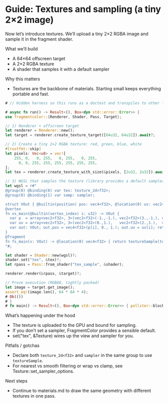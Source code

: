 # Guide: Textures and sampling (a tiny 2×2 image)

Now let’s introduce textures. We’ll upload a tiny 2×2 RGBA image and sample it in the fragment shader.

What we’ll build
- A 64×64 offscreen target
- A 2×2 RGBA texture
- A shader that samples it with a default sampler

Why this matters
- Textures are the backbone of materials. Starting small keeps everything portable and fast.



```rust
# // Hidden harness so this runs as a doctest and transpiles to other languages

# async fn run() -> Result<(), Box<dyn std::error::Error>> {
use fragmentcolor::{Renderer, Shader, Pass, Target};

// 1) Renderer + offscreen target
let renderer = Renderer::new();
let target = renderer.create_texture_target([64u32, 64u32]).await?;

// 2) Create a tiny 2×2 RGBA texture: red, green, blue, white
#[rustfmt::skip]
let pixels: Vec<u8> = vec![
    255, 0,   0, 255,   0, 255,   0, 255,
      0, 0, 255, 255, 255, 255, 255, 255,
];
let tex = renderer.create_texture_with_size(&pixels, [2u32, 2u32]).await?;

// 3) WGSL that samples the texture (library provides a default sampler)
let wgsl = r#"
@group(0) @binding(0) var tex: texture_2d<f32>;
@group(0) @binding(1) var samp: sampler;

struct VOut { @builtin(position) pos: vec4<f32>, @location(0) uv: vec2<f32> };
@vertex
fn vs_main(@builtin(vertex_index) i: u32) -> VOut {
  var p  = array<vec2<f32>, 3>(vec2<f32>(-1.,-1.), vec2<f32>(3.,-1.), vec2<f32>(-1.,3.));
  var uv = array<vec2<f32>, 3>(vec2<f32>(0.,1.),   vec2<f32>(2.,1.),  vec2<f32>(0.,-1.));
  var out: VOut; out.pos = vec4<f32>(p[i], 0., 1.); out.uv = uv[i]; return out;
}
@fragment
fn fs_main(v: VOut) -> @location(0) vec4<f32> { return textureSample(tex, samp, v.uv); }
"#;

let shader = Shader::new(wgsl)?;
shader.set("tex", &tex)?;
let rpass = Pass::from_shader("tex_sample", &shader);

renderer.render(&rpass, &target)?;

// Prove execution (RGBA8, tightly packed)
let image = target.get_image();
assert_eq!(image.len(), 64 * 64 * 4);
# Ok(())
# }
# fn main() -> Result<(), Box<dyn std::error::Error>> { pollster::block_on(run()) }
```

What’s happening under the hood
- The texture is uploaded to the GPU and bound for sampling.
- If you don’t set a sampler, FragmentColor provides a sensible default.
- set("tex", &Texture) wires up the view and sampler for you.

Pitfalls / gotchas
- Declare both `texture_2d<f32>` and `sampler` in the same group to use `textureSample`.
- For nearest vs smooth filtering or wrap vs clamp, see Texture::set_sampler_options.

Next steps
- Continue to materials.md to draw the same geometry with different textures in one pass.
